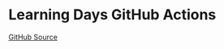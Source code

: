 # Learning Days GitHub Actions
[GitHub Source](https://github.com/azuredevcollege/trainingdays/blob/master/day4/challenges/03-challenge-bicep.md)
